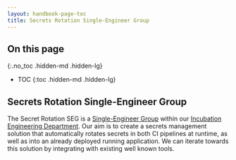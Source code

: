 ```yaml
---
layout: handbook-page-toc
title: Secrets Rotation Single-Engineer Group
---
```


## On this page
{:.no_toc .hidden-md .hidden-lg}

- TOC
{:toc .hidden-md .hidden-lg}

## Secrets Rotation Single-Engineer Group

The Secret Rotation SEG is a [Single-Engineer Group](/company/team/structure/#single-engineer-groups) within our [Incubation Engineering Department](/handbook/engineering/development/incubation/). Our aim is to create a secrets management solution that automatically rotates secrets in both CI pipelines at runtime, as well as into an already deployed running application. We can iterate towards this solution by integrating with existing well known tools.


